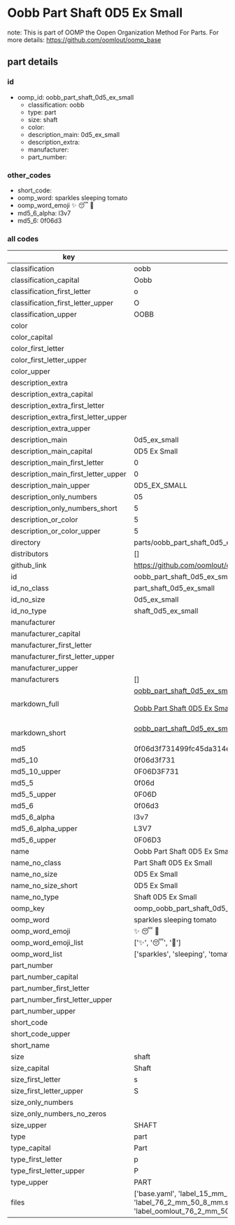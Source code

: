 # Oobb Part Shaft 0D5 Ex Small  

note: This is part of OOMP the Oopen Organization Method For Parts. For more details: https://github.com/oomlout/oomp_base

##  part details





### id
* oomp_id: oobb_part_shaft_0d5_ex_small
  * classification: oobb
  * type: part
  * size: shaft
  * color: 
  * description_main: 0d5_ex_small
  * description_extra: 
  * manufacturer: 
  * part_number: 

### other_codes
* short_code: 
* oomp_word: sparkles sleeping tomato
* oomp_word_emoji :sparkles: :sleeping: :tomato:
* md5_6_alpha: l3v7
* md5_6: 0f06d3

### all codes 
| key | value |  
| --- | --- |  
| classification | oobb |  
| classification_capital | Oobb |  
| classification_first_letter | o |  
| classification_first_letter_upper | O |  
| classification_upper | OOBB |  
| color |  |  
| color_capital |  |  
| color_first_letter |  |  
| color_first_letter_upper |  |  
| color_upper |  |  
| description_extra |  |  
| description_extra_capital |  |  
| description_extra_first_letter |  |  
| description_extra_first_letter_upper |  |  
| description_extra_upper |  |  
| description_main | 0d5_ex_small |  
| description_main_capital | 0D5 Ex Small |  
| description_main_first_letter | 0 |  
| description_main_first_letter_upper | 0 |  
| description_main_upper | 0D5_EX_SMALL |  
| description_only_numbers | 05 |  
| description_only_numbers_short | 5 |  
| description_or_color | 5 |  
| description_or_color_upper | 5 |  
| directory | parts/oobb_part_shaft_0d5_ex_small |  
| distributors | [] |  
| github_link | https://github.com/oomlout/oomlout_oomp_part_src/tree/main/parts/oobb_part_shaft_0d5_ex_small/working |  
| id | oobb_part_shaft_0d5_ex_small |  
| id_no_class | part_shaft_0d5_ex_small |  
| id_no_size | 0d5_ex_small |  
| id_no_type | shaft_0d5_ex_small |  
| manufacturer |  |  
| manufacturer_capital |  |  
| manufacturer_first_letter |  |  
| manufacturer_first_letter_upper |  |  
| manufacturer_upper |  |  
| manufacturers | [] |  
| markdown_full | [oobb_part_shaft_0d5_ex_small](https://github.com/oomlout/oomlout_oomp_part_src/tree/main/parts/oobb_part_shaft_0d5_ex_small/working)<br>[](https://github.com/oomlout/oomlout_oomp_part_src/tree/main/parts/oobb_part_shaft_0d5_ex_small/working)<br>[Oobb Part Shaft 0D5 Ex Small](https://github.com/oomlout/oomlout_oomp_part_src/tree/main/parts/oobb_part_shaft_0d5_ex_small/working)<br><br> |  
| markdown_short | [oobb_part_shaft_0d5_ex_small](https://github.com/oomlout/oomlout_oomp_part_src/tree/main/parts/oobb_part_shaft_0d5_ex_small/working)<br><br> |  
| md5 | 0f06d3f731499fc45da314e6a59bbefe |  
| md5_10 | 0f06d3f731 |  
| md5_10_upper | 0F06D3F731 |  
| md5_5 | 0f06d |  
| md5_5_upper | 0F06D |  
| md5_6 | 0f06d3 |  
| md5_6_alpha | l3v7 |  
| md5_6_alpha_upper | L3V7 |  
| md5_6_upper | 0F06D3 |  
| name | Oobb Part Shaft 0D5 Ex Small |  
| name_no_class | Part Shaft 0D5 Ex Small |  
| name_no_size | 0D5 Ex Small |  
| name_no_size_short | 0D5 Ex Small |  
| name_no_type | Shaft 0D5 Ex Small |  
| oomp_key | oomp_oobb_part_shaft_0d5_ex_small |  
| oomp_word | sparkles sleeping tomato |  
| oomp_word_emoji | :sparkles: :sleeping: :tomato: |  
| oomp_word_emoji_list | [':sparkles:', ':sleeping:', ':tomato:'] |  
| oomp_word_list | ['sparkles', 'sleeping', 'tomato'] |  
| part_number |  |  
| part_number_capital |  |  
| part_number_first_letter |  |  
| part_number_first_letter_upper |  |  
| part_number_upper |  |  
| short_code |  |  
| short_code_upper |  |  
| short_name |  |  
| size | shaft |  
| size_capital | Shaft |  
| size_first_letter | s |  
| size_first_letter_upper | S |  
| size_only_numbers |  |  
| size_only_numbers_no_zeros |  |  
| size_upper | SHAFT |  
| type | part |  
| type_capital | Part |  
| type_first_letter | p |  
| type_first_letter_upper | P |  
| type_upper | PART |  
| files | ['base.yaml', 'label_15_mm_30_mm.pdf', 'label_15_mm_30_mm.svg', 'label_76_2_mm_50_8_mm.pdf', 'label_76_2_mm_50_8_mm.svg', 'label_oomlout_76_2_mm_50_8_mm.pdf', 'label_oomlout_76_2_mm_50_8_mm.svg', 'readme.md', 'working.json', 'working.yaml'] |  

